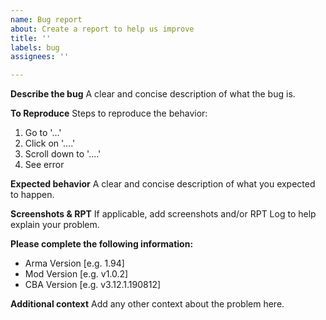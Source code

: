 ```yaml
---
name: Bug report
about: Create a report to help us improve
title: ''
labels: bug
assignees: ''

---
```


**Describe the bug**
A clear and concise description of what the bug is.

**To Reproduce**
Steps to reproduce the behavior:
1. Go to '...'
2. Click on '....'
3. Scroll down to '....'
4. See error

**Expected behavior**
A clear and concise description of what you expected to happen.

**Screenshots & RPT**
If applicable, add screenshots and/or RPT Log to help explain your problem.

**Please complete the following information:**
 - Arma Version [e.g. 1.94]
 - Mod Version [e.g. v1.0.2]
 - CBA Version [e.g. v3.12.1.190812]

**Additional context**
Add any other context about the problem here.
